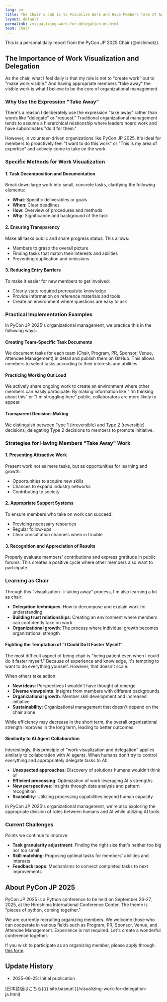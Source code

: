 ```yaml
---
lang: en
title: The Chair's Job is to Visualize Work and Have Members Take It Away
layout: default
permalink: /visualizing-work-for-delegation-en.html
team: chair
---
```


This is a personal daily report from the PyCon JP 2025 Chair (@nishimotz).

## The Importance of Work Visualization and Delegation

As the chair, what I feel daily is that my role is not to "create work" but to "make work visible." And having appropriate members "take away" the visible work is what I believe to be the core of organizational management.

### Why Use the Expression "Take Away"

There's a reason I deliberately use the expression "take away" rather than words like "delegate" or "request." Traditional organizational management tends to assume a hierarchical relationship where leaders hoard work and have subordinates "do it for them."

However, in volunteer-driven organizations like PyCon JP 2025, it's ideal for members to proactively feel "I want to do this work" or "This is my area of expertise" and actively come to take on the work.

### Specific Methods for Work Visualization

#### 1. Task Decomposition and Documentation

Break down large work into small, concrete tasks, clarifying the following elements:

- **What**: Specific deliverables or goals
- **When**: Clear deadlines
- **How**: Overview of procedures and methods
- **Why**: Significance and background of the task

#### 2. Ensuring Transparency

Make all tasks public and share progress status. This allows:

- Members to grasp the overall picture
- Finding tasks that match their interests and abilities
- Preventing duplication and omissions

#### 3. Reducing Entry Barriers

To make it easier for new members to get involved:

- Clearly state required prerequisite knowledge
- Provide information on reference materials and tools
- Create an environment where questions are easy to ask

### Practical Implementation Examples

In PyCon JP 2025's organizational management, we practice this in the following ways:

#### Creating Team-Specific Task Documents

We document tasks for each team (Chair, Program, PR, Sponsor, Venue, Attendee Management) in detail and publish them on GitHub. This allows members to select tasks according to their interests and abilities.

#### Practicing Working Out Loud

We actively share ongoing work to create an environment where other members can easily participate. By making information like "I'm thinking about this" or "I'm struggling here" public, collaborators are more likely to appear.

#### Transparent Decision-Making

We distinguish between Type 1 (irreversible) and Type 2 (reversible) decisions, delegating Type 2 decisions to members to promote initiative.

### Strategies for Having Members "Take Away" Work

#### 1. Presenting Attractive Work

Present work not as mere tasks, but as opportunities for learning and growth:

- Opportunities to acquire new skills
- Chances to expand industry networks
- Contributing to society

#### 2. Appropriate Support Systems

To ensure members who take on work can succeed:

- Providing necessary resources
- Regular follow-ups
- Clear consultation channels when in trouble

#### 3. Recognition and Appreciation of Results

Properly evaluate members' contributions and express gratitude in public forums. This creates a positive cycle where other members also want to participate.

### Learning as Chair

Through this "visualization → taking away" process, I'm also learning a lot as chair:

- **Delegation techniques**: How to decompose and explain work for understanding
- **Building trust relationships**: Creating an environment where members can confidently take on work
- **Organizational growth**: The process where individual growth becomes organizational strength

#### Fighting the Temptation of "I Could Do It Faster Myself"

The most difficult aspect of being chair is "being patient even when I could do it faster myself." Because of experience and knowledge, it's tempting to want to do everything yourself. However, that doesn't scale.

When others take action:
- **New ideas**: Perspectives I wouldn't have thought of emerge
- **Diverse viewpoints**: Insights from members with different backgrounds
- **Organizational growth**: Member skill development and increased initiative
- **Sustainability**: Organizational management that doesn't depend on the chair alone

While efficiency may decrease in the short term, the overall organizational strength improves in the long term, leading to better outcomes.

#### Similarity to AI Agent Collaboration

Interestingly, this principle of "work visualization and delegation" applies similarly to collaboration with AI agents. When humans don't try to control everything and appropriately delegate tasks to AI:

- **Unexpected approaches**: Discovery of solutions humans wouldn't think of
- **Efficient processing**: Optimization of work leveraging AI's strengths
- **New perspectives**: Insights through data analysis and pattern recognition
- **Scalability**: Utilizing processing capabilities beyond human capacity

In PyCon JP 2025's organizational management, we're also exploring the appropriate division of roles between humans and AI while utilizing AI tools.

### Current Challenges

Points we continue to improve:

- **Task granularity adjustment**: Finding the right size that's neither too big nor too small
- **Skill matching**: Proposing optimal tasks for members' abilities and interests
- **Feedback loops**: Mechanisms to connect completed tasks to next improvements

## About PyCon JP 2025

PyCon JP 2025 is a Python conference to be held on September 26-27, 2025, at the Hiroshima International Conference Center. The theme is "pieces of python, coming together."

We are currently recruiting organizing members. We welcome those who can cooperate in various fields such as Program, PR, Sponsor, Venue, and Attendee Management. Experience is not required. Let's create a wonderful conference together.

If you wish to participate as an organizing member, please apply through [this form](https://forms.gle/7irqYKhZVj7AY7LfA).

## Update History

- 2025-06-25: Initial publication

[日本語版はこちら]({{ site.baseurl }}/visualizing-work-for-delegation-ja.html)
